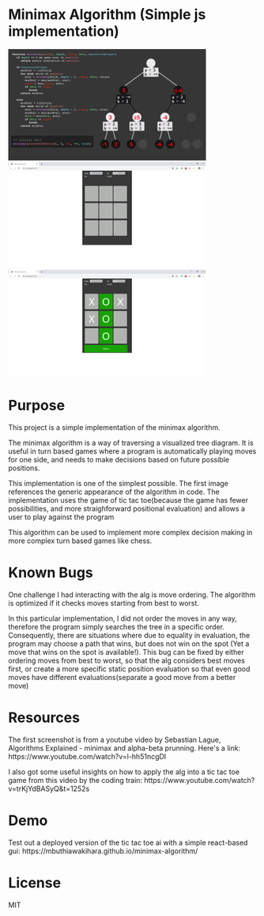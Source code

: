 # Minimax Algorithm (Simple js implementation)
![view during testing](https://github.com/MbuthiaWaKihara/minimax-algorithm/blob/master/images/first.png)
![view during testing](https://github.com/MbuthiaWaKihara/minimax-algorithm/blob/master/images/second.png)
![view during testing](https://github.com/MbuthiaWaKihara/minimax-algorithm/blob/master/images/third.png)

# Purpose

<p>This project is a simple implementation of the minimax algorithm.</p>
<p>The minimax algorithm is a way of traversing a visualized tree diagram. It is useful in turn based games where a program is automatically playing moves for one side, and needs to make decisions based on future possible positions.</p>
<p>This implementation is one of the simplest possible. The first image references the generic appearance of the algorithm in code. The implementation uses the game of tic tac toe(because the game has fewer possibilities, and more straighforward positional evaluation) and allows a user to play against the program</p>
<p>This algorithm can be used to implement more complex decision making in more complex turn based games like chess.</p>


# Known Bugs
<p>One challenge I had interacting with the alg is move ordering. The algorithm is optimized if it checks moves starting from best to worst.</p>
<p>In this particular implementation, I did not order the moves in any way, therefore the program simply searches the tree in a specific order. Consequently, there are situations where due to equality in evaluation, the program may choose a path that wins, but does not win on the spot (Yet a move that wins on the spot is available!). This bug can be fixed by either ordering moves from best to worst, so that the alg considers best moves first, or create a more specific static position evaluation so that even good moves have different evaluations(separate a good move from a better move)</p>

# Resources
<p>The first screenshot is from a youtube video by Sebastian Lague, Algorithms Explained - minimax and alpha-beta prunning. Here's a link: https://www.youtube.com/watch?v=l-hh51ncgDI</p>

<p>I also got some useful insights on how to apply the alg into a tic tac toe game from this video by the coding train: https://www.youtube.com/watch?v=trKjYdBASyQ&t=1252s</p>

# Demo
<p>Test out a deployed version of the tic tac toe ai with a simple react-based gui: https://mbuthiawakihara.github.io/minimax-algorithm/</p>

# License
<p>MIT</p>